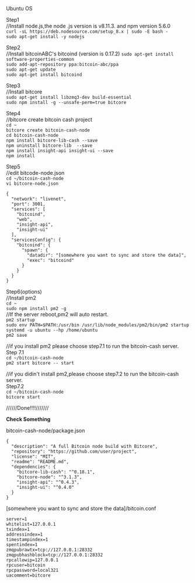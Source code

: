 Ubuntu OS

Step1  
//Install node.js,the node .js version is v8.11.3. and  npm version 5.6.0  
```curl -sL https://deb.nodesource.com/setup_8.x | sudo -E bash -```  
```sudo apt-get install -y nodejs```  

Step2  
//Install bitcoinABC's bitcoind (version is 0.17.2) 
```sudo apt-get install software-properties-common```  
```sudo add-apt-repository ppa:bitcoin-abc/ppa```  
```sudo apt-get update```  
```sudo apt-get install bitcoind```  

Step3  
//Install bitcore  
```sudo apt-get install libzmq3-dev build-essential```  
```sudo npm install -g --unsafe-perm=true bitcore```

Step4  
//bitcore create bitcoin cash project  
```cd ~```  
```bitcore create bitcoin-cash-node```  
```cd bitcoin-cash-node```  
```npm install bitcore-lib-cash --save```    
```npm uninstall bitcore-lib  --save```  
```npm install insight-api insight-ui --save```   
```npm install```   

Step5  
//edit bitcode-node.json  
```cd ~/bitcoin-cash-node```  
```vi bitcore-node.json```
```
{  
  "network": "livenet",  
  "port": 3001,  
  "services": [  
    "bitcoind",  
    "web",  
    "insight-api",  
    "insight-ui"  
  ],  
  "servicesConfig": {  
    "bitcoind": {  
      "spawn": {  
        "datadir": "[somewhere you want to sync and store the data]",  
        "exec": "bitcoind"  
      }  
    }  
  }  
}  
```

Step6(options)  
//Install pm2  
```cd ~```  
```sudo npm install pm2 -g```  
//If the server reboot,pm2 will auto restart.  
```pm2 startup```  
```sudo env PATH=$PATH:/usr/bin /usr/lib/node_modules/pm2/bin/pm2 startup systemd -u ubuntu --hp /home/ubuntu```  
```pm2 save```  

//if you install pm2 please choose step7.1 to run the bitcoin-cash server.  
Step 7.1  
```cd ~/bitcoin-cash-node```   
```pm2 start bitcore -- start```  

//if you didin't install pm2,please choose step7.2 to run the bitcoin-cash server.   
Step7.2  
```cd ~/bitcoin-cash-node```  
```bitcore start```

//////Done!!!!///////

**Check Something**

bitcoin-cash-node/package.json
```
{
  "description": "A full Bitcoin node build with Bitcore",
  "repository": "https://github.com/user/project",
  "license": "MIT",
  "readme": "README.md",
  "dependencies": {
    "bitcore-lib-cash": "^0.18.1",
    "bitcore-node": "^3.1.3",
    "insight-api": "^0.4.3",
    "insight-ui": "^0.4.0"
  }
}
```
[somewhere you want to sync and store the data]/bitcoin.conf
```
server=1
whitelist=127.0.0.1
txindex=1
addressindex=1
timestampindex=1
spentindex=1
zmqpubrawtx=tcp://127.0.0.1:28332
zmqpubhashblock=tcp://127.0.0.1:28332
rpcallowip=127.0.0.1
rpcuser=bitcoin
rpcpassword=local321
uacomment=bitcore
```
